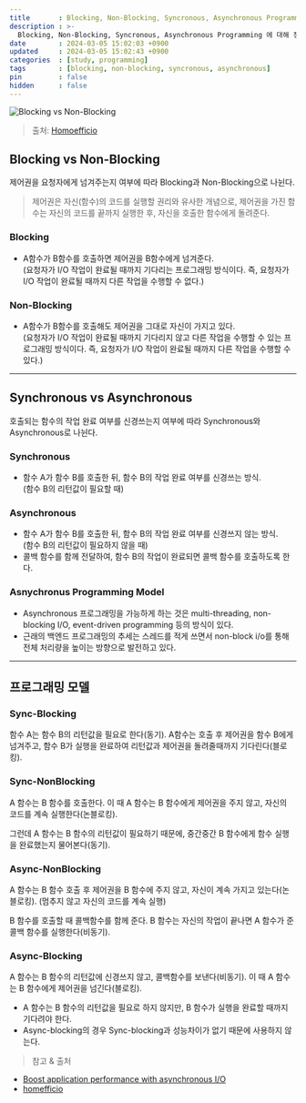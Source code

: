 ```yaml
---
title       : Blocking, Non-Blocking, Syncronous, Asynchronous Programming
description : >-
  Blocking, Non-Blocking, Syncronous, Asynchronous Programming 에 대해 정리
date        : 2024-03-05 15:02:03 +0900
updated     : 2024-03-05 15:02:43 +0900
categories  : [study, programming]
tags        : [blocking, non-blocking, syncronous, asynchronous]
pin         : false
hidden      : false
---
```


![Blocking vs Non-Blocking](https://img1.daumcdn.net/thumb/R1280x0/?scode=mtistory2&fname=https%3A%2F%2Fblog.kakaocdn.net%2Fdn%2FkB73F%2FbtsJ2WyZjAv%2F0Bnwvu1c0JFDcUR1cXiLWK%2Fimg.png)
> 출처: [Homoefficio](https://homoefficio.github.io/2017/02/19/Blocking-NonBlocking-Synchronous-Asynchronous/)

## Blocking vs Non-Blocking
제어권을 요청자에게 넘겨주는지 여부에 따라 Blocking과 Non-Blocking으로 나뉜다.
> 제어권은 자신(함수)의 코드를 실행할 권리와 유사한 개념으로, 제어권을 가진 함수는 자신의 코드를 끝까지 실행한 후, 자신을 호출한 함수에게 돌려준다.

### Blocking
- A함수가 B함수를 호출하면 제어권을 B함수에게 넘겨준다.<br>
(요청자가 I/O 작업이 완료될 때까지 기다리는 프로그래밍 방식이다. 즉, 요청자가 I/O 작업이 완료될 때까지 다른 작업을 수행할 수 없다.)

### Non-Blocking
- A함수가 B함수를 호출해도 제어권을 그대로 자신이 가지고 있다.<br>
(요청자가 I/O 작업이 완료될 때까지 기다리지 않고 다른 작업을 수행할 수 있는 프로그래밍 방식이다. 즉, 요청자가 I/O 작업이 완료될 때까지 다른 작업을 수행할 수 있다.)

---

## Synchronous vs Asynchronous
호출되는 함수의 작업 완료 여부를 신경쓰는지 여부에 따라 Synchronous와 Asynchronous로 나뉜다.

### Synchronous
- 함수 A가 함수 B를 호출한 뒤, 함수 B의 작업 완료 여부를 신경쓰는 방식. <br>
(함수 B의 리턴값이 필요할 때)

### Asynchronous
- 함수 A가 함수 B를 호출한 뒤, 함수 B의 작업 완료 여부를 신경쓰지 않는 방식. <br>
(함수 B의 리턴값이 필요하지 않을 때)<br>
- 콜백 함수를 함께 전달하여, 함수 B의 작업이 완료되면 콜백 함수를 호출하도록 한다.

### Asnychronus Programming Model
- Asynchronous 프로그래밍을 가능하게 하는 것은 multi-threading, non-blocking I/O, event-driven programming 등의 방식이 있다.
- 근래의 백엔드 프로그래밍의 추세는 스레드를 적게 쓰면서 non-block i/o를 통해 전체 처리량을 높이는 방향으로 발전하고 있다.


--- 

## 프로그래밍 모델

### Sync-Blocking
함수 A는 함수 B의 리턴값을 필요로 한다(동기). A함수는 호출 후 제어권을 함수 B에게 넘겨주고, 함수 B가 실행을 완료하여 리턴값과 제어권을 돌려줄때까지 기다린다(블로킹).

### Sync-NonBlocking
A 함수는 B 함수를 호출한다. 이 때 A 함수는 B 함수에게 제어권을 주지 않고, 자신의 코드를 계속 실행한다(논블로킹).

그런데 A 함수는 B 함수의 리턴값이 필요하기 때문에, 중간중간 B 함수에게 함수 실행을 완료했는지 물어본다(동기).

### Async-NonBlocking
A 함수는 B 함수 호출 후 제어권을 B 함수에 주지 않고, 자신이 계속 가지고 있는다(논블로킹). (멈추지 않고 자신의 코드를 계속 실행)

B 함수를 호출할 때 콜백함수를 함께 준다. B 함수는 자신의 작업이 끝나면 A 함수가 준 콜백 함수를 실행한다(비동기).

### Async-Blocking
A 함수는 B 함수의 리턴값에 신경쓰지 않고, 콜백함수를 보낸다(비동기).
이 때 A 함수는 B 함수에게 제어권을 넘긴다(블로킹).

* A 함수는 B 함수의 리턴값을 필요로 하지 않지만, B 함수가 실행을 완료할 때까지 기다려야 한다.
* Async-blocking의 경우 Sync-blocking과 성능차이가 없기 때문에 사용하지 않는다.


> 참고 & 출처
- [Boost application performance with asynchronous I/O](https://www.ibm.com/developerworks/library/l-async/)
- [homefficio](https://homoefficio.github.io/2017/02/19/Blocking-NonBlocking-Synchronous-Asynchronous/)